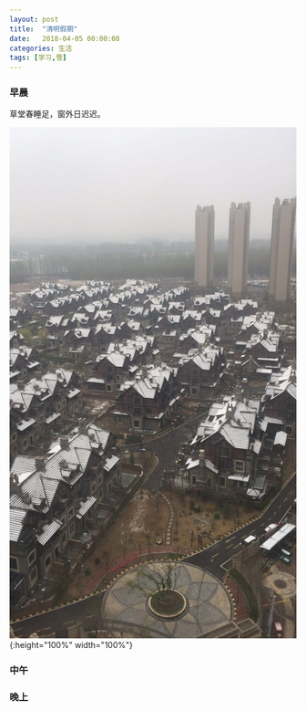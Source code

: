 ```yaml
---
layout: post
title:  "清明假期"
date:   2018-04-05 00:00:00
categories: 生活
tags: [学习,雪]
---
```


### 早晨
草堂春睡足，窗外日迟迟。

![](../img/20180405-1.jpeg){:height="100%" width="100%"}

### 中午

### 晚上